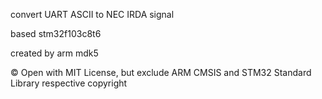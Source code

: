 convert UART ASCII to NEC IRDA signal

based stm32f103c8t6

created by arm mdk5

© Open with MIT License, but exclude ARM CMSIS and STM32 Standard Library respective copyright
